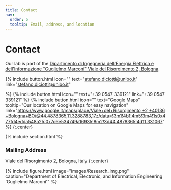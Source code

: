 ```yaml
---
title: Contact
nav:
  order: 5
  tooltip: Email, address, and location
---
```


# <i class="fas fa-envelope"></i>Contact

Our lab is part of the [Dipartimento di Ingegneria dell'Energia Elettrica e dell'Informazione "Guglielmo Marconi"
Viale del Risorgimento 2, Bologna](https://www.unibo.it/it/ateneo/sedi-e-strutture/scuole/scuola-di-ingegneria).

{%
  include button.html
  icon=""
  text="stefano.diciotti@unibo.it"
  link="stefano.diciotti@unibo.it"
 
%}
{%
  include button.html
  icon=""
  text="+39 0547 339121"
  link="+39 0547 339121"
%}
{%
  include button.html
  icon=""
  text="Google Maps"
  tooltip="Our location on Google Maps for easy navigation"
  link="https://www.google.it/maps/place/Viale+del+Risorgimento,+2,+40136+Bologna+BO/@44.4878365,11.3288783,17z/data=!3m1!4b1!4m5!3m4!1s0x477fd4edda548a25:0x7c6e534749a16935!8m2!3d44.4878365!4d11.331067"
%}
{:.center}

{% include section.html %}

### <i class="fas fa-mail-bulk"></i>Mailing Address

Viale del Risorgimento 2, Bologna, Italy
{:.center}

{%
  include figure.html
  image="images/Research_img.png"
  caption="Department of Electrical, Electronic, and Information Engineering 'Guglielmo Marconi'"
%}
